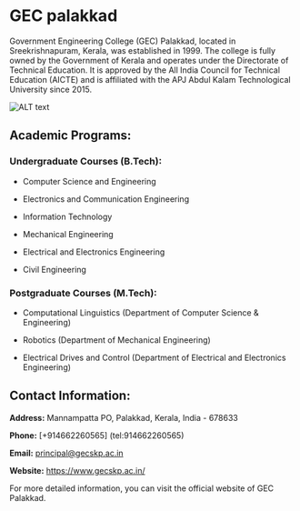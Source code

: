 # GEC palakkad
Government Engineering College (GEC) Palakkad, located in Sreekrishnapuram, Kerala, was established in 1999. The college is fully owned by the Government of Kerala and operates under the Directorate of Technical Education. It is approved by the All India Council for Technical Education (AICTE) and is affiliated with the APJ Abdul Kalam Technological University since 2015.

![ALT text](https://images.app.goo.gl/xxKGe5KjHvShidqR7)

## Academic Programs:

### Undergraduate Courses (B.Tech):

- Computer Science and Engineering

- Electronics and Communication Engineering

- Information Technology

- Mechanical Engineering

- Electrical and Electronics Engineering

- Civil Engineering


### Postgraduate Courses (M.Tech):

- Computational Linguistics (Department of Computer Science & Engineering)

- Robotics (Department of Mechanical Engineering)

- Electrical Drives and Control (Department of          Electrical and Electronics Engineering)

## Contact Information:

**Address:** Mannampatta PO, Palakkad, Kerala, India - 678633

**Phone:** [+914662260565] (tel:914662260565)

**Email:** <principal@gecskp.ac.in>

**Website:** <https://www.gecskp.ac.in/> 

For more detailed information, you can visit the official website of GEC Palakkad.

